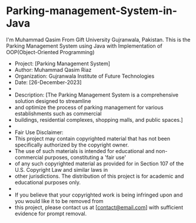 # Parking-management-System-in-Java
I'm Muhammad Qasim From Gift University Gujranwala, Pakistan. This is the Parking Management System using Java with Implementation of  OOP(Object-Oriented Programming)
 * Project: [Parking Management System]
 * Author: Muhammad Qasim Riaz
 * Organization: Gujranwala Institute of Future Technologies
 * Date: [26-December-2023]
 *
 * Description: [The Parking Management System is a comprehensive solution designed to streamline
 * and optimize the process of parking management for various establishments such as commercial 
 * buildings, residential complexes, shopping malls, and public spaces.]
 *
 * Fair Use Disclaimer:
 * This project may contain copyrighted material that has not been specifically authorized by the copyright owner.
 * The use of such materials is intended for educational and non-commercial purposes, constituting a 'fair use'
 * of any such copyrighted material as provided for in Section 107 of the U.S. Copyright Law and similar laws in
 * other jurisdictions. The distribution of this project is for academic and educational purposes only.
 *
 * If you believe that your copyrighted work is being infringed upon and you would like it to be removed from
 * this project, please contact us at [contact@email.com] with sufficient evidence for prompt removal.

